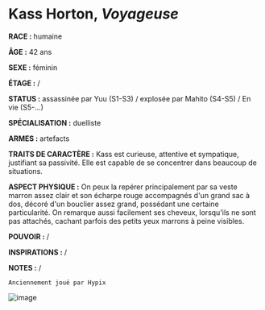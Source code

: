 # Kass Horton, *Voyageuse*

**RACE :** humaine

**ÂGE :** 42 ans

**SEXE :** féminin

**ÉTAGE :** /

**STATUS :** assassinée par Yuu (S1-S3) / explosée par Mahito (S4-S5) / En vie (S5-...)

**SPÉCIALISATION :** duelliste

**ARMES :** artefacts

**TRAITS DE CARACTÈRE :** Kass est curieuse, attentive et sympatique, justifiant sa passivité. Elle est capable de se concentrer dans beaucoup de situations.

**ASPECT PHYSIQUE :** On peux la repérer principalement par sa veste marron assez clair et son écharpe rouge accompagnés d'un grand sac à dos, décoré d'un bouclier assez grand, possédant une certaine particularité. On remarque aussi facilement ses cheveux, lorsqu'ils ne sont pas attachés, cachant parfois des petits yeux marrons à peine visibles.

**POUVOIR :** /

**INSPIRATIONS :** /

**NOTES :** /

`Anciennement joué par Hypix`

![image](https://share.alkanife.fr/enyxia_characters/full/kass.png)